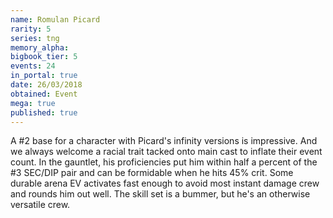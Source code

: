 ```yaml
---
name: Romulan Picard
rarity: 5
series: tng
memory_alpha:
bigbook_tier: 5
events: 24
in_portal: true
date: 26/03/2018
obtained: Event
mega: true
published: true
---
```


A #2 base for a character with Picard's infinity versions is impressive. And we always welcome a racial trait tacked onto main cast to inflate their event count. In the gauntlet, his proficiencies put him within half a percent of the #3 SEC/DIP pair and can be formidable when he hits 45% crit. Some durable arena EV activates fast enough to avoid most instant damage crew and rounds him out well. The skill set is a bummer, but he's an otherwise versatile crew.
